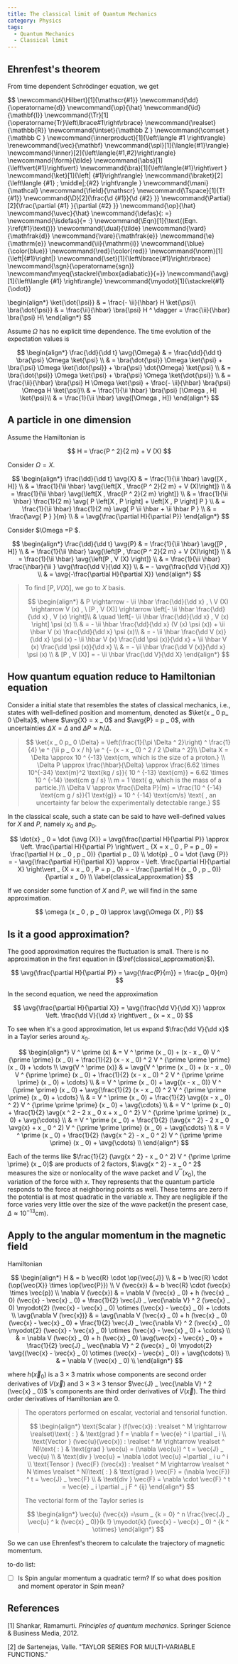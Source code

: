 ```yaml
---
title: The classical limit of Quantum Mechanics
category: Physics
tags:
  - Quantum Mechanics
  - Classical limit
---
```


## Ehrenfest's theorem

From time dependent Schrödinger equation, we get

$$
\newcommand{\Hilbert}[1]{\mathscr{#1}}
\newcommand{\dd}{\operatorname{d}}
\newcommand{\op}{\hat}
\newcommand{\id}{\mathbf{I}}
\newcommand{\Tr}[1]{\operatorname{Tr}\left\lbrace#1\right\rbrace}
\newcommand{\realset}{\mathbb{R}}
\newcommand{\intset}{\mathbb Z }
\newcommand{\comset }{\mathbb C }
\newcommand{\innerproduct}[1]{\left\langle #1 \right\rangle}
\renewcommand{\vec}{\mathbf}
\newcommand{\spl}[1]{\langle{#1}\rangle}
\newcommand{\inner}[2]{\left\langle{#1,#2}\right\rangle}
\newcommand{\form}{\tilde}
\newcommand{\abs}[1]{\left\vert{#1}\right\vert}
\newcommand{\bra}[1]{\left\langle{#1}\right\vert }
\newcommand{\ket}[1]{\left| {#1}\right\rangle}
\newcommand{\braket}[2]{\left\langle {#1} \; \middle|\;{#2} \right\rangle }
\newcommand{\mani}{\mathcal}
\newcommand{\field}{\mathscr}
\newcommand{\Tspace}[1]{T\! {#1}}
\newcommand{\D}[2]{\frac{\d {#1}}{\d {#2} }}
\newcommand{\Partial}[2]{\frac{\partial {#1} }{\partial {#2} }}
\newcommand{\op}{\hat}
\newcommand{\uvec}{\hat}
\newcommand{\defas}{: =}
\newcommand{\isdefas}{= :}
\newcommand{\Eqn}[1]{\text{(Eqn. }\ref{#1}\text{)}}
\newcommand{\dual}{\tilde}
\newcommand{\vard}{\mathfrak{d}}
\newcommand{\vare}{\mathfrak{e}}
\newcommand{\e}{\mathrm{e}}
\newcommand{\ii}{\mathrm{i}}
\newcommand{\blue}{\color{blue}}
\newcommand{\red}{\color{red}}
\newcommand{\norm}[1]{\left\|{#1}\right\|}
\newcommand{\set}[1]{\left\lbrace{#1}\right\rbrace}
\newcommand{\sgn}{\operatorname{sgn}}
\newcommand\myeq{\stackrel{\mbox{adiabatic}}{=}}
\newcommand{\avg}[1]{\left\langle {#1} \right\rangle}
\newcommand{\myodot}[1]{\stackrel{#1}{\odot}}

\begin{align*}
\ket{\dot{\psi}} & = \frac{- \ii}{\hbar} H \ket{\psi}\\
\bra{\dot{\psi}} & = \frac{\ii}{\hbar} \bra{\psi} H ^ \dagger = \frac{\ii}{\hbar} \bra{\psi} H\\
\end{align*}
$$

Assume $\Omega$ has no explicit time dependence. The time evolution of the expectation values is

$$
\begin{align*}
\frac{\dd}{\dd t} \avg{\Omega} & = \frac{\dd}{\dd t} \bra{\psi} \Omega \ket{\psi} \\
& = \bra{\dot{\psi}} \Omega \ket{\psi} + \bra{\psi} \Omega \ket{\dot{\psi}} + \bra{\psi} \dot{\Omega} \ket{\psi} \\
& = \bra{\dot{\psi}} \Omega \ket{\psi} + \bra{\psi} \Omega \ket{\dot{\psi}} \\
& = \frac{\ii}{\hbar} \bra{\psi} H \Omega \ket{\psi} + \frac{- \ii}{\hbar} \bra{\psi} \Omega H \ket{\psi}\\
& = \frac{1}{\ii \hbar} \bra{\psi} [\Omega , H] \ket{\psi}\\
& = \frac{1}{\ii \hbar} \avg{[\Omega , H]}
\end{align*}
$$

## A particle in one dimension

Assume the Hamiltonian is

$$
H = \frac{P ^ 2}{2 m} + V (X)
$$

Consider $\Omega = X​$.

$$
\begin{align*}
\frac{\dd}{\dd t} \avg{X} & = \frac{1}{\ii \hbar} \avg{[X , H]} \\
& = \frac{1}{\ii \hbar} \avg{\left[X , \frac{P ^ 2}{2 m} + V (X)\right]} \\
& = \frac{1}{\ii \hbar} \avg{\left[X , \frac{P ^ 2}{2 m} \right]} \\
& = \frac{1}{\ii \hbar} \frac{1}{2 m} \avg{ P \left[X , P \right] + \left[X , P \right] P } \\
& = \frac{1}{\ii \hbar} \frac{1}{2 m} \avg{ P \ii \hbar + \ii \hbar P } \\
& = \frac{\avg{ P } }{m} \\
& = \avg{\frac{\partial H}{\partial P}}
\end{align*}
$$

Consider $\Omega =P $.

$$
\begin{align*}
\frac{\dd}{\dd t} \avg{P} & = \frac{1}{\ii \hbar} \avg{[P , H]} \\
& = \frac{1}{\ii \hbar} \avg{\left[P , \frac{P ^ 2}{2 m} + V (X)\right]} \\
& = \frac{1}{\ii \hbar} \avg{\left[P , V (X) \right]} \\
& = \frac{1}{\ii \hbar} \frac{\hbar}{\ii } \avg{\frac{\dd V}{\dd X}} \\
& = - \avg{\frac{\dd V}{\dd X}} \\
& = \avg{-\frac{\partial H}{\partial X}}
\end{align*}
$$

>To find $[P,V(X)]$, we go to $X$ basis.
>
>$$
>\begin{align*}
>& P \rightarrow - \ii \hbar \frac{\dd}{\dd x} , \ V (X) \rightarrow V (x) , \ [P , V (X)] \rightarrow \left[- \ii \hbar \frac{\dd}{\dd x} , V (x) \right]\\
>& \quad \left[- \ii \hbar \frac{\dd}{\dd x} , V (x) \right] \psi (x) \\
>& = - \ii \hbar \frac{\dd}{\dd x} (V (x) \psi (x)) + \ii \hbar V (x) \frac{\dd}{\dd x} \psi (x)\\
>& = - \ii \hbar \frac{\dd V (x)}{\dd x} \psi (x) - \ii \hbar V (x) \frac{\dd \psi (x)}{\dd x}  + \ii \hbar V (x) \frac{\dd \psi (x)}{\dd x} \\
>& = - \ii \hbar \frac{\dd V (x)}{\dd x} \psi (x) \\
>& [P , V (X)] = - \ii \hbar \frac{\dd V}{\dd X} 
>\end{align*}
>$$
>

## How quantum equation reduce to Hamiltonian equation

Consider a initial state that resembles the states of classical mechanics, i.e., states with well-defined position and momentum, denoted as $\ket{x _ 0 p_ 0 \Delta}$, where $\avg{X} = x _ 0$ and $\avg{P} = p _ 0$, with uncertainties $\Delta X =\Delta$ and $\Delta P \approx \hbar / \Delta$.

>$$
>\ket{x _ 0 p_ 0 \Delta} = \left(\frac{1}{\pi \Delta ^ 2}\right) ^ \frac{1}{4} \e ^ {\ii p _ 0 x / h} \e ^ {- (x - x _ 0) ^ 2 / 2 \Delta ^ 2}\\
>\Delta X = \Delta \approx 10 ^ {-13} \text{cm, which is the size of a proton.} \\
>\Delta P \approx \frac{\hbar}{\Delta} \approx \frac{6.62 \times 10^{-34} \text{m}^2 \text{kg / s}}{ 10 ^ {-13} \text{cm}} = 6.62 \times 10 ^ {-14} \text{cm g / s} \\
>m = 1 \text{ g, which is the mass of a particle.}\\ 
>\Delta V \approx \frac{\Delta P}{m} = \frac{10 ^ {-14} \text{cm g / s}}{1 \text{g}} = 10 ^ {-14} \text{cm/s} \text{ , an uncertainty far below the experimentally detectable range.}
>$$
>

In the classical scale, such a state can be said to have well-defined values for $X$ and $P$, namely $x _ 0$ and $p _ 0$.

$$
\dot{x} _ 0 = \dot {\avg {X}} = \avg{\frac{\partial H}{\partial P}} \approx \left. \frac{\partial H}{\partial P} \right\vert _ {X = x _ 0 , P = p _ 0} = \frac{\partial H (x _ 0 , p _ 0)} {\partial p _ 0} \\
\dot{p} _ 0 = \dot {\avg {P}} = - \avg{\frac{\partial H}{\partial X}} \approx - \left. \frac{\partial H}{\partial X} \right\vert _ {X = x _ 0 , P = p _ 0} = - \frac{\partial H (x _ 0 , p _ 0)} {\partial x _ 0} \\
\label{classical_approxmation}
$$

If we consider some function of $X$ and $P$, we will find in the same approximation.

$$
\omega (x _ 0 , p _ 0) \approx \avg{\Omega (X , P)}
$$

## Is it a good approximation?

The good approximation requires the fluctuation is small. There is no approximation in the first equation in ($\ref{classical_approxmation}$).

$$
\avg{\frac{\partial H}{\partial P}} = \avg{\frac{P}{m}} = \frac{p _ 0}{m}
$$

In the second equation, we need the approximation

$$
\avg{\frac{\partial H}{\partial X}} = \avg{\frac{\dd V}{\dd X}} \approx \left. \frac{\dd V}{\dd x} \right\vert _ {x = x _ 0}
$$

To see when it's a good approximation, let us expand $\frac{\dd V}{\dd x}$ in a Taylor series around $x _ 0$.

$$
\begin{align*}
V ^ \prime (x) & = V ^ \prime (x _ 0) + (x - x _ 0) V ^ {\prime \prime} (x _ 0) + \frac{1}{2} (x - x _ 0) ^ 2 V ^ {\prime \prime \prime} (x _ 0) + \cdots \\
\avg{V ^ \prime (x)} & = \avg{V ^ \prime (x _ 0) + (x - x _ 0) V ^ {\prime \prime} (x _ 0) + \frac{1}{2} (x - x _ 0) ^ 2 V ^ {\prime \prime \prime} (x _ 0) + \cdots} \\
& = V ^ \prime (x _ 0) + \avg{(x - x _ 0)} V ^ {\prime \prime} (x _ 0) + \avg{\frac{1}{2} (x - x _ 0) ^ 2 V ^ {\prime \prime \prime} (x _ 0) + \cdots} \\
& = V ^ \prime (x _ 0) + \frac{1}{2} \avg{(x - x _ 0) ^ 2} V ^ {\prime \prime \prime} (x _ 0) + \avg{\cdots} \\
& = V ^ \prime (x _ 0) + \frac{1}{2} \avg{x ^ 2 - 2 x _ 0 x + x _ 0 ^ 2} V ^ {\prime \prime \prime} (x _ 0) + \avg{\cdots} \\
& = V ^ \prime (x _ 0) + \frac{1}{2} (\avg{x ^ 2} - 2 x _ 0 \avg{x} + x _ 0 ^ 2) V ^ {\prime \prime \prime} (x _ 0) + \avg{\cdots} \\
& = V ^ \prime (x _ 0) + \frac{1}{2} (\avg{x ^ 2} - x _ 0 ^ 2) V ^ {\prime \prime \prime} (x _ 0) + \avg{\cdots} \\
\end{align*}
$$

Each of the terms like $\frac{1}{2} (\avg{x ^ 2} - x _ 0 ^ 2) V ^ {\prime \prime \prime} (x _ 0)$ are products of 2 factors, $\avg{x ^ 2} - x _ 0 ^ 2$ measures the size or nonlocality of the wave packet and $V ^ {\prime \prime \prime} (x _ 0)$, the variation of the force with $x$. They represents that the quantum particle responds to the force at neighboring points as well. These terms are zero if the potential is at most quadratic in the variable $x$. They are negligible if the force varies very little over the size of the wave packet(in the present case, $\Delta \approx 10 ^ {-13} \text{cm}$).

## Apply to the angular momentum in the magnetic field

Hamiltonian

$$
\begin{align*}
H & = b \vec{R} \cdot \op{\vec{J}} \\
& = b \vec{R} \cdot (\op{\vec{X}} \times \op{\vec{P}}) \\
V (\vec{x}) & = b \vec{R} \cdot (\vec{x} \times \vec{p}) \\
\nabla V (\vec{x}) & = \nabla V (\vec{x} _ 0) + h (\vec{x} _ 0) (\vec{x} - \vec{x} _ 0) + \frac{1}{2} \vec{J} _ \vec{\nabla V} ^ 2 (\vec{x} _ 0) \myodot{2} (\vec{x} - \vec{x} _ 0) \otimes (\vec{x} - \vec{x} _ 0) + \cdots \\
\avg{\nabla V (\vec{x})} & = \avg{\nabla V (\vec{x} _ 0) + h (\vec{x} _ 0) (\vec{x} - \vec{x} _ 0) + \frac{1}{2} \vec{J} _ \vec{\nabla V} ^ 2 (\vec{x} _ 0) \myodot{2} (\vec{x} - \vec{x} _ 0) \otimes (\vec{x} - \vec{x} _ 0) + \cdots} \\
& = \nabla V (\vec{x} _ 0) + h (\vec{x} _ 0) \avg{\vec{x} - \vec{x} _ 0} + \frac{1}{2} \vec{J} _ \vec{\nabla V} ^ 2 (\vec{x} _ 0) \myodot{2} \avg{(\vec{x} - \vec{x} _ 0) \otimes (\vec{x} - \vec{x} _ 0)} + \avg{\cdots} \\
& = \nabla V (\vec{x} _ 0) \\
\end{align*}
$$

where $h (\vec{x} _ 0)$ is a $3 \times 3$ matrix whose components are second order derivatives of $V(\vec{x})$ and $3 \times 3 \times 3$ tensor $\vec{J} _ \vec{\nabla V} ^ 2 (\vec{x} _ 0)$ 's components are third order derivatives of $V(\vec{x})$. The third order derivatives of Hamiltonian are $0$.

>The operators performed on escalar, vectorial and tensorial function.
>
>$$
>\begin{align*}
>\text{Scalar } (f(\vec{x}) : \realset ^ M \rightarrow \realset)\text{ : } & \text{grad } f = \nabla f = \vec{e} ^ i \partial _ i \\
>\text{Vector } (\vec{u}(\vec{x}) : \realset ^ M \rightarrow \realset ^ N)\text{ : } & \text{grad } \vec{u} = (\nabla \vec{u}) ^ t = \vec{J} _ \vec{u} \\
>& \text{div } \vec{u} = \nabla \cdot \vec{u} =\partial _ i u ^ i \\
>\text{Tensor } (\vec{F} (\vec{x}) : \realset ^ M \rightarrow \realset ^ N \times \realset ^ N)\text{ : } & \text{grad } \vec{F} = (\nabla \vec{F}) ^ t = \vec{J} _ \vec{F} \\
>& \text{div } \vec{F} = \nabla \cdot \vec{F} ^ t = \vec{e} _ i \partial _ j F ^ {ij}
>\end{align*}
>$$
>
>The vectorial form of the Taylor series is
>
>$$
>\begin{align*}
>\vec{u} (\vec{x}) =\sum _ {k = 0} ^ n \frac{\vec{J} _ \vec{u} ^ k (\vec{x} _ 0)}{k !} \myodot{k} (\vec{x} - \vec{x} _ 0) ^ {k ^ \otimes} 
>\end{align*}
>$$
>

So we can use Ehrenfest's theorem to calculate the trajectory of magnetic momentum.



to-do list:

- [ ] Is Spin angular momentum a quadratic term? If so what does position and moment operator in Spin mean?

## References

[1] Shankar, Ramamurti. *Principles of quantum mechanics*. Springer Science & Business Media, 2012.

[2] de Sartenejas, Valle. "TAYLOR SERIES FOR MULTI-VARIABLE FUNCTIONS."